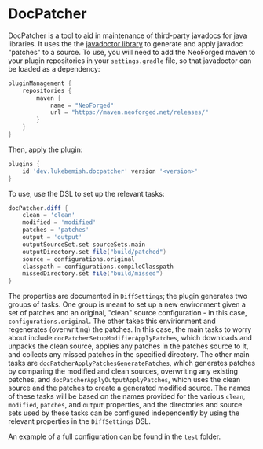 # DocPatcher

DocPatcher is a tool to aid in maintenance of third-party javadocs for java libraries. It uses the the [javadoctor library](https://github.com/neoforged/javadoctor)
to generate and apply javadoc "patches" to a source. To use, you will need to add the NeoForged maven
to your plugin repositories in your `settings.gradle` file, so that javadoctor can be loaded as a dependency:

```groovy
pluginManagement {
    repositories {
        maven {
            name = "NeoForged"
            url = "https://maven.neoforged.net/releases/"
        }
    }
}
```

Then, apply the plugin:

```groovy
plugins {
    id 'dev.lukebemish.docpatcher' version '<version>'
}
```

To use, use the DSL to set up the relevant tasks:

```groovy
docPatcher.diff {
    clean = 'clean'
    modified = 'modified'
    patches = 'patches'
    output = 'output'
    outputSourceSet.set sourceSets.main
    outputDirectory.set file("build/patched")
    source = configurations.original
    classpath = configurations.compileClasspath
    missedDirectory.set file("build/missed")
}
```

The properties are documented in `DiffSettings`; the plugin generates two groups of tasks. One group is meant to set up
a new environment given a set of patches and an original, "clean" source configuration - in this case, `configurations.original`.
The other takes this envirionment and regenerates (overwriting) the patches. In this case, the main tasks to worry about include
`docPatcherSetupModifierApplyPatches`, which downloads and unpacks the clean source, applies any patches in the patches source to it,
and collects any missed patches in the specified directory. The other main tasks are `docPatcherApplyPatchesGeneratePatches`, which
generates patches by comparing the modified and clean sources, overwriting any existing patches, and `docPatcherApplyOutputApplyPatches`,
which uses the clean source and the patches to create a generated modified source. The names of these tasks will be based on the names provided
for the various `clean`, `modified`, `patches`, and `output` properties, and the directories and source sets used by these tasks can be configured
independently by using the relevant properties in the `DiffSettings` DSL.

An example of a full configuration can be found in the `test` folder.
